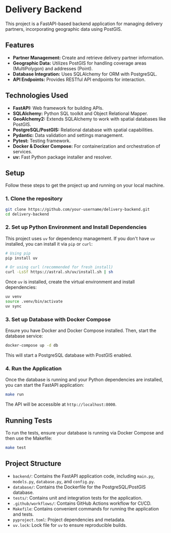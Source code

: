 # Delivery Backend

This project is a FastAPI-based backend application for managing delivery partners, incorporating geographic data using PostGIS.

## Features

- **Partner Management:** Create and retrieve delivery partner information.
- **Geographic Data:** Utilizes PostGIS for handling coverage areas (MultiPolygon) and addresses (Point).
- **Database Integration:** Uses SQLAlchemy for ORM with PostgreSQL.
- **API Endpoints:** Provides RESTful API endpoints for interaction.

## Technologies Used

- **FastAPI:** Web framework for building APIs.
- **SQLAlchemy:** Python SQL toolkit and Object Relational Mapper.
- **GeoAlchemy2:** Extends SQLAlchemy to work with spatial databases like PostGIS.
- **PostgreSQL/PostGIS:** Relational database with spatial capabilities.
- **Pydantic:** Data validation and settings management.
- **Pytest:** Testing framework.
- **Docker & Docker Compose:** For containerization and orchestration of services.
- **uv:** Fast Python package installer and resolver.

## Setup

Follow these steps to get the project up and running on your local machine.

### 1. Clone the repository

```bash
git clone https://github.com/your-username/delivery-backend.git
cd delivery-backend
```

### 2. Set up Python Environment and Install Dependencies

This project uses `uv` for dependency management. If you don't have `uv` installed, you can install it via `pip` or `curl`:

```bash
# Using pip
pip install uv

# Or using curl (recommended for fresh install)
curl -LsSf https://astral.sh/uv/install.sh | sh
```

Once `uv` is installed, create the virtual environment and install dependencies:

```bash
uv venv
source .venv/bin/activate
uv sync
```

### 3. Set up Database with Docker Compose

Ensure you have Docker and Docker Compose installed. Then, start the database service:

```bash
docker-compose up -d db
```

This will start a PostgreSQL database with PostGIS enabled.

### 4. Run the Application

Once the database is running and your Python dependencies are installed, you can start the FastAPI application:

```bash
make run
```

The API will be accessible at `http://localhost:8000`.

## Running Tests

To run the tests, ensure your database is running via Docker Compose and then use the Makefile:

```bash
make test
```

## Project Structure

- `backend/`: Contains the FastAPI application code, including `main.py`, `models.py`, `database.py`, and `config.py`.
- `database/`: Contains the Dockerfile for the PostgreSQL/PostGIS database.
- `tests/`: Contains unit and integration tests for the application.
- `.github/workflows/`: Contains GitHub Actions workflow for CI/CD.
- `Makefile`: Contains convenient commands for running the application and tests.
- `pyproject.toml`: Project dependencies and metadata.
- `uv.lock`: Lock file for `uv` to ensure reproducible builds.

